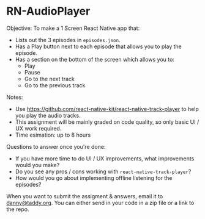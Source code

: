 # RN-AudioPlayer

Objective: To make a 1 Screen React Native app that:
- Lists out the 3 episodes in `episodes.json`.
- Has a Play button next to each episode that allows you to play the episode.
- Has a section on the bottom of the screen which allows you to:
  - Play
  - Pause
  - Go to the next track
  - Go to the previous track

Notes:
- Use https://github.com/react-native-kit/react-native-track-player to help you play the audio tracks.
- This assignment will be mainly graded on code quality, so only basic UI / UX work required.
- Time esimation: up to 8 hours

Questions to answer once you're done:
- If you have more time to do UI / UX improvements, what improvements would you make?
- Do you see any pros / cons working with `react-native-track-player`?
- How would you go about implementing offline listening for the episodes?

When you want to submit the assigment & answers, email it to danny@taddy.org. You can either send in your code in a zip file or a link to the repo.
